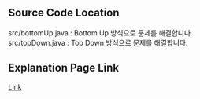 ## Source Code Location

src/bottomUp.java : Bottom Up 방식으로 문제를 해결합니다.  
src/topDown.java : Top Down 방식으로 문제를 해결합니다.  

## Explanation Page Link

[Link](https://lunareclipse000.wordpress.com/2024/04/06/%eb%b0%b1%ec%a4%80java-2579-%ea%b3%84%eb%8b%a8-%ec%98%a4%eb%a5%b4%ea%b8%b0/)
